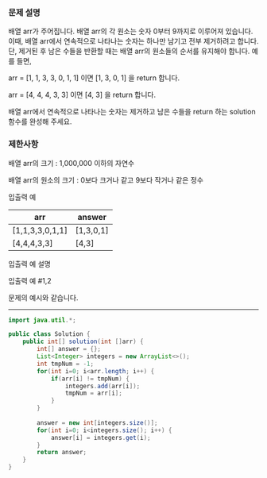 ### 문제 설명

배열 arr가 주어집니다. 배열 arr의 각 원소는 숫자 0부터 9까지로 이루어져 있습니다. 이때, 배열 arr에서 연속적으로 나타나는 숫자는 하나만 남기고 전부 제거하려고 합니다. 단, 제거된 후 남은 수들을 반환할 때는 배열 arr의 원소들의 순서를 유지해야 합니다. 예를 들면,

arr = [1, 1, 3, 3, 0, 1, 1] 이면 [1, 3, 0, 1] 을 return 합니다.

arr = [4, 4, 4, 3, 3] 이면 [4, 3] 을 return 합니다.

배열 arr에서 연속적으로 나타나는 숫자는 제거하고 남은 수들을 return 하는 solution 함수를 완성해 주세요.

### 제한사항

배열 arr의 크기 : 1,000,000 이하의 자연수

배열 arr의 원소의 크기 : 0보다 크거나 같고 9보다 작거나 같은 정수

입출력 예

|arr|answer|
|------|-----|
|[1,1,3,3,0,1,1]|[1,3,0,1]|
|[4,4,4,3,3]|[4,3]|

입출력 예 설명

입출력 예 #1,2

문제의 예시와 같습니다.

---

``` java
import java.util.*;

public class Solution {
    public int[] solution(int []arr) {
        int[] answer = {};
        List<Integer> integers = new ArrayList<>();
        int tmpNum = -1;
        for(int i=0; i<arr.length; i++) {
            if(arr[i] != tmpNum) {
                integers.add(arr[i]);
                tmpNum = arr[i];
            }
        }
        
        answer = new int[integers.size()];
        for(int i=0; i<integers.size(); i++) {
            answer[i] = integers.get(i);
        }
        return answer;
    }
}
``` 

